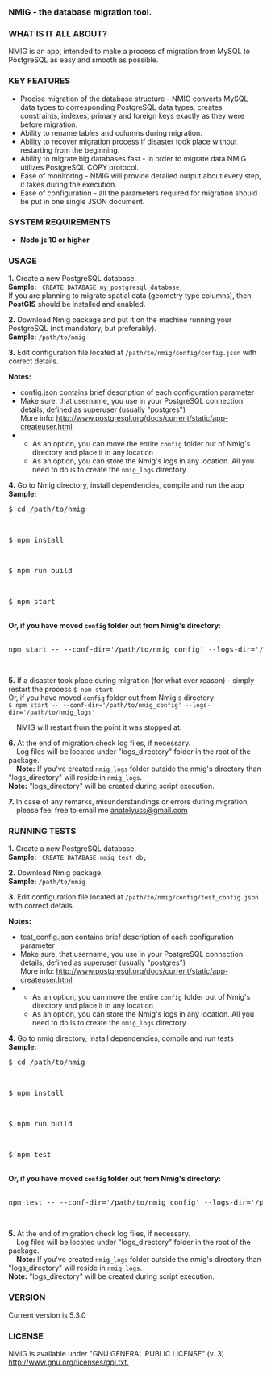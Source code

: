 <h3>NMIG - the database migration tool.</h3>

<h3>WHAT IS IT ALL ABOUT?</h3>
<p>NMIG is an app, intended to make a process of migration
from MySQL to PostgreSQL as easy and smooth as possible.</p>

<h3>KEY FEATURES</h3>
<ul>
<li> Precise migration of the database structure - NMIG converts
   MySQL data types to corresponding PostgreSQL data types, creates constraints,
   indexes, primary and foreign keys exactly as they were before migration.</li>

<li>Ability to rename tables and columns during migration.</li>
<li>Ability to recover migration process if disaster took place without restarting from the beginning.</li>
<li>Ability to migrate big databases fast - in order to migrate data NMIG utilizes PostgreSQL COPY protocol.</li>
<li>Ease of monitoring - NMIG will provide detailed output about every step, it takes during the execution.</li>
<li>
 Ease of configuration - all the parameters required for migration should be put in one single JSON document.
 </li>
</ul>

<h3>SYSTEM REQUIREMENTS</h3>
<ul>
<li> <b>Node.js 10 or higher</b></li>
</ul>

<h3>USAGE</h3>
<p><b>1.</b> Create a new PostgreSQL database.<br />
   <b>Sample:</b>&nbsp;<code> CREATE DATABASE my_postgresql_database;</code><br />
   If you are planning to migrate spatial data (geometry type columns), then <b>PostGIS</b> should be installed and enabled.
</p>

<p><b>2.</b> Download Nmig package and put it on the machine running your PostgreSQL (not mandatory, but preferably).<br />
   <b>Sample:</b>&nbsp;<code>/path/to/nmig</code></p>

<p><b>3.</b> Edit configuration file located at <code>/path/to/nmig/config/config.json</code> with correct details.<br /></p>
<b>Notes:</b>
   <ul>
   <li> config.json contains brief description of each configuration parameter</li>
   <li>Make sure, that username, you use in your PostgreSQL connection details, defined as superuser (usually "postgres")<br> More info: <a href="http://www.postgresql.org/docs/current/static/app-createuser.html">http://www.postgresql.org/docs/current/static/app-createuser.html</a></li>
   <li>
   <ul>
   <li>As an option, you can move the entire <code>config</code> folder out of Nmig's directory and place it in any location</li>
   <li>As an option, you can store the Nmig's logs in any location. All you need to do is to create the <code>nmig_logs</code> directory</li>
   </ul>
   </li>
   </ul>

<p><b>4.</b> Go to Nmig directory, install dependencies, compile and run the app<br />
    <b>Sample:</b><br />
    <pre>$ cd /path/to/nmig</pre><br />
    <pre>$ npm install</pre><br />
    <pre>$ npm run build</pre><br />
    <pre>$ npm start</pre><br />
    <b>Or, if you have moved <code>config</code> folder out from Nmig's directory:</b><br /><br />
    <pre>npm start -- --conf-dir='/path/to/nmig_config' --logs-dir='/path/to/nmig_logs'</pre><br />

<p><b>5.</b> If a disaster took place during migration (for what ever reason) - simply restart the process
<code>$ npm start</code><br />
Or, if you have moved <code>config</code> folder out from Nmig's directory:<br />
<code>$ npm start -- --conf-dir='/path/to/nmig_config' --logs-dir='/path/to/nmig_logs'</code><br />

&nbsp;&nbsp;&nbsp;&nbsp;NMIG will restart from the point it was stopped at.
</p>

<p><b>6.</b> At the end of migration check log files, if necessary.<br />&nbsp;&nbsp;&nbsp;
   Log files will be located under "logs_directory" folder in the root of the package.<br />&nbsp;&nbsp;&nbsp;
   <b>Note:</b> If you've created <code>nmig_logs</code> folder outside the nmig's directory than "logs_directory" will reside in <code>nmig_logs</code>.
   <br />
   <b>Note:</b> "logs_directory" will be created during script execution.</p>


<p><b>7.</b> In case of any remarks, misunderstandings or errors during migration,<br /> &nbsp;&nbsp;&nbsp;
   please feel free to email me
   <a href="mailto:anatolyuss@gmail.com?subject=NMIG">anatolyuss@gmail.com</a></p>

<h3>RUNNING TESTS</h3>
<p><b>1.</b> Create a new PostgreSQL database.<br />
   <b>Sample:</b>&nbsp;<code> CREATE DATABASE nmig_test_db;</code><br />
</p>
<p><b>2.</b> Download Nmig package.<br/><b>Sample:</b>&nbsp;<code>/path/to/nmig</code></p>
<p><b>3.</b> Edit configuration file located at <code>/path/to/nmig/config/test_config.json</code> with correct details.<br /></p>
<b>Notes:</b>
<ul>
   <li> test_config.json contains brief description of each configuration parameter</li>
   <li>Make sure, that username, you use in your PostgreSQL connection details, defined as superuser (usually "postgres")<br>
        More info:
        <a href="http://www.postgresql.org/docs/current/static/app-createuser.html">http://www.postgresql.org/docs/current/static/app-createuser.html</a>
   </li>
   <li>
      <ul>
      <li>As an option, you can move the entire <code>config</code> folder out of Nmig's directory and place it in any location</li>
      <li>As an option, you can store the Nmig's logs in any location. All you need to do is to create the <code>nmig_logs</code> directory</li>
      </ul>
    </li>
</ul>
<p><b>4.</b> Go to nmig directory, install dependencies, compile and run tests<br />
    <b>Sample:</b><br />
    <pre>$ cd /path/to/nmig</pre><br />
    <pre>$ npm install</pre><br />
    <pre>$ npm run build</pre><br />
    <pre>$ npm test</pre><br />
    <b>Or, if you have moved <code>config</code> folder out from Nmig's directory:</b><br /><br />
    <pre>npm test -- --conf-dir='/path/to/nmig_config' --logs-dir='/path/to/nmig_logs'</pre><br />
</p>
<p><b>5.</b> At the end of migration check log files, if necessary.<br />&nbsp;&nbsp;&nbsp;
   Log files will be located under "logs_directory" folder in the root of the package.<br />&nbsp;&nbsp;&nbsp;
<b>Note:</b> If you've created <code>nmig_logs</code> folder outside the nmig's directory than "logs_directory" will reside in <code>nmig_logs</code>.
<br /><b>Note:</b> "logs_directory" will be created during script execution.</p>

<h3>VERSION</h3>
<p>Current version is 5.3.0<br />

<h3>LICENSE</h3>
<p>NMIG is available under "GNU GENERAL PUBLIC LICENSE" (v. 3) <br />
<a href="http://www.gnu.org/licenses/gpl.txt">http://www.gnu.org/licenses/gpl.txt.</a></p>
